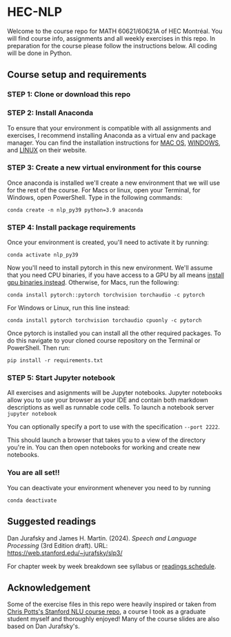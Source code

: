 # HEC-NLP

Welcome to the course repo for MATH 60621/60621A of HEC Montréal. You will find course info, assignments and all weekly exercises in this repo. In preparation for the course please follow the instructions below. All coding will be done in Python. 

## Course setup and requirements

### STEP 1: Clone or download this repo

### STEP 2: Install Anaconda
To ensure that your environment is compatible with all assignments and exercises, I recommend installing Anaconda as a virtual env and package manager. You can find the installation instructions for [MAC OS](https://docs.anaconda.com/anaconda/install/mac-os/), [WINDOWS](https://docs.anaconda.com/anaconda/install/windows/), and [LINUX](https://docs.anaconda.com/anaconda/install/linux/) on their website.

### STEP 3: Create a new virtual environment for this course
Once anaconda is installed we'll create a new environment that we will use for the rest of the course. For Macs or linux, open your Terminal, for Windows, open PowerShell. Type in the following commands:
```
conda create -n nlp_py39 python=3.9 anaconda
```

### STEP 4: Install package requirements 
Once your environment is created, you'll need to activate it by running:
```
conda activate nlp_py39
```
Now you'll need to install pytorch in this new environment. We'll assume that you need CPU binaries, if you have access to a GPU by all means [install gpu binaries instead](https://pytorch.org/get-started/locally/). Otherwise, for Macs, run the following:
```
conda install pytorch::pytorch torchvision torchaudio -c pytorch
```
For Windows or Linux, run this line instead:
```
conda install pytorch torchvision torchaudio cpuonly -c pytorch
```

Once pytorch is installed you can install all the other required packages. To do this navigate to your cloned course repository on the Terminal or PowerShell. Then run:
```
pip install -r requirements.txt
```

### STEP 5: Start Jupyter notebook
All exercises and asignments will be Jupyter notebooks. Jupyter notebooks allow you to use your browser as your IDE and contain both markdown descriptions as well as runnable code cells. To launch a notebook server
```jupyter notebook```

You can optionally specify a port to use with the specification `--port 2222`. 

This should launch a browser that takes you to a view of the directory you're in. You can then open notebooks for working and create new notebooks.


### You are all set!!

You can deactivate your environment whenever you need to by running
```
conda deactivate
```


## Suggested readings 

Dan Jurafsky and James H. Martin. (2024). *Speech and Language Processing* (3rd Edition draft). URL:  https://web.stanford.edu/~jurafsky/slp3/

For chapter week by week breakdown see syllabus or [readings schedule](./Readings/Lectures/readings.md).
 
## Acknowledgement

 Some of the exercise files in this repo were heavily inspired or taken from [Chris Potts's Stanford NLU course repo](https://github.com/cgpotts/cs224u/tree/main), a course I took as a graduate student myself and thoroughly enjoyed! Many of the course slides are also based on Dan Jurafsky's. 
